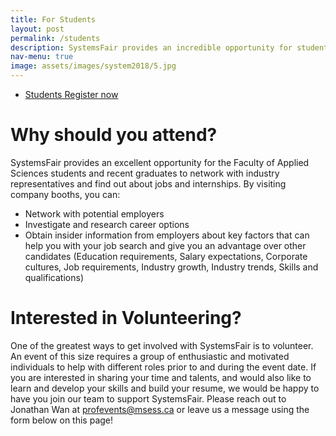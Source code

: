 ```yaml
---
title: For Students
layout: post
permalink: /students
description: SystemsFair provides an incredible opportunity for students and recent graduates to discover amazing opportunities, network with industry representatives from potential future employers, and find out more about the available jobs and internships! <p> <p> SystemsFair is tailored towards Mechatronics and Software Systems students but open to all SFU students and alumni. Workshops will be coordinated to best prepare you to get the most out of the fair!</p> <b>Interested in attending SystemsFair 2022?</b></p><br><ul class="actions"><li><a href="students.html" class="button">Learn more</a></li></ul>
nav-menu: true
image: assets/images/system2018/5.jpg
---
```

<ul class="actions">
	<li><a href="https://docs.google.com/forms/d/e/1FAIpQLScbTO87UzQqNUf1n2mhubTs2lcySHiXudIxsqmd3aXM9oO26A/viewform?usp=sf_link" class="button special icon fa-arrow-down">Students Register now</a></li>
</ul>

<!-- <span class="image main"><img src="assets/images/system2018/5.jpg" alt="Systems hack" /></span> -->

# Why should you attend?
SystemsFair provides an excellent opportunity for the Faculty of Applied Sciences students and recent graduates to network with industry representatives and find out about jobs and internships.
By visiting company booths, you can:
* Network with potential employers
* Investigate and research career options
* Obtain insider information from employers about key factors that can help you with your job search and give you an advantage over other candidates (Education requirements, Salary expectations, Corporate cultures, Job requirements, Industry growth, Industry trends, Skills and qualifications)

# Interested in Volunteering?
One of the greatest ways to get involved with SystemsFair is to volunteer. An event of this size requires a group of enthusiastic and motivated individuals to help with different roles prior to and during the event date. If you are interested in sharing your time and talents, and would also like to learn and develop your skills and build your resume, we would be happy to have you join our team to support SystemsFair. Please reach out to Jonathan Wan at profevents@msess.ca or leave us a message using the form below on this page!

<!----------# Want to get prepared?

![Time for workshop and resume drop-ins](/assets/images/workshops.jpg "Time for workshop and resume drop-ins")

Come to the Resume Review Drop-ins on Thursday, Jan. 24 for tips on making your resume more effective, and come join us on Friday, Jan. 25 to learn how to make a good impression at SystemsFair!

# Attendee Registration
 <div style="width:100%; text-align:left;"><iframe src="https://eventbrite.com/tickets-external?eid=54127508836&ref=etckt" frameborder="0"
 height="275" width="100%" vspace="0" hspace="0" marginheight="5" marginwidth="5" scrolling="auto" allowtransparency="true"></iframe></div>
--------->
